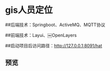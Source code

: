 # gis人员定位

##后端技术：Springboot、ActiveMQ、MQTT协议

##前端技术：Layui、￼OpenLayers

##启动项目后访问路径：http://127.0.0.1:8091/hat
## 预览 
